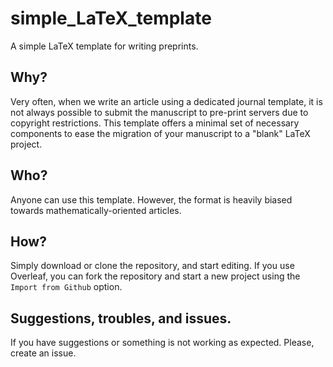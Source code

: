 # simple_LaTeX_template
A simple LaTeX template for writing preprints.

## Why?
Very often, when we write an article using a dedicated journal template, it is not always possible to submit the manuscript to pre-print servers due to copyright restrictions. This template offers a minimal set of necessary components to ease the migration of your manuscript to a "blank" LaTeX project.

## Who?
Anyone can use this template. However, the format is heavily biased towards mathematically-oriented articles.

## How?
Simply download or clone the repository, and start editing. If you use Overleaf, you can fork the repository and start a new project using the `Import from Github` option.

## Suggestions, troubles, and issues.
If you have suggestions or something is not working as expected. Please, create an issue.
